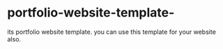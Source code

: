 # portfolio-website-template-
its portfolio website template. you can use this template for your website also.
